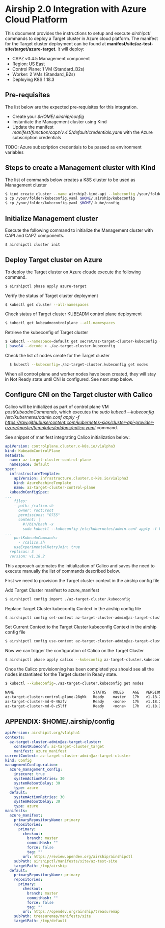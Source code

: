 # Airship 2.0 Integration with Azure Cloud Platform
This document provides the instructions to setup and execute *airshipctl*
commands to deploy a Target cluster in Azure cloud platform.
The manifest for the Target cluster deployment can be found at
**manifest/site/az-test-site/target/azure-target**.
It will deploy:
- CAPZ v0.4.5 Management component
- Region: US East
- Control Plane: 1 VM (Standard_B2s)
- Worker: 2 VMs (Standard_B2s)
- Deploying K8S 1.18.3

## Pre-requisites
The list below are the expected pre-requisites for this integration.

- Create your *$HOME/.airship/config*
- Instantiate the Management cluster using Kind
- Update the manifest *manifest/function/capz/v.4.5/default/credentials.yaml*
with the Azure subscription credentials

TODO: Azure subscription credentials to be passed as environment variables

## Steps to create a Management cluster with Kind
The list of commands below creates a K8S cluster to be used as Management cluster

```bash
$ kind create cluster --name airship2-kind-api --kubeconfig /your/folder/kubeconfig.yaml
$ cp /your/folder/kubeconfig.yaml $HOME/.airship/kubeconfig
$ cp /your/folder/kubeconfig.yaml $HOME/.kube/config
```

## Initialize Management cluster
Execute the following command to initialize the Management cluster with CAPI and
CAPZ components.
```bash
$ airshipctl cluster init
```
## Deploy Target cluster on Azure
To deploy the Target cluster on Azure cloude execute the following command.
```bash
$ airshipctl phase apply azure-target
```

Verify the status of Target cluster deployment
```bash
$ kubectl get cluster --all-namespaces
```
Check status of Target cluster KUBEADM control plane deployment
```bash
$ kubectl get kubeadmcontrolplane --all-namespaces
```

Retrieve the kubeconfig of Target cluster
```bash
$ kubectl --namespace=default get secret/az-target-cluster-kubeconfig -o jsonpath={.data.value} \
| base64 --decode > ./az-target-cluster.kubeconfig
```

Check the list of nodes create for the Target cluster
```bash
  $ kubectl --kubeconfig=./az-target-cluster.kubeconfig get nodes
```

When all control plane and worker nodes have been created, they will stay in Not Ready state until
CNI is configured. See next step below.

## Configure CNI on the Target cluster with Calico
Calico will be initialized as part of control plane VM *postKubeadmCommands*, which executes the
*sudo kubectl --kubeconfig /etc/kubernetes/admin.conf apply -f https://raw.githubusercontent.com/kubernetes-sigs/cluster-api-provider-azure/master/templates/addons/calico.yaml* command.

See snippet of manifest integrating Calico initialization below:

```yaml
apiVersion: controlplane.cluster.x-k8s.io/v1alpha3
kind: KubeadmControlPlane
metadata:
  name: az-target-cluster-control-plane
  namespace: default
spec:
  infrastructureTemplate:
    apiVersion: infrastructure.cluster.x-k8s.io/v1alpha3
    kind: AzureMachineTemplate
    name: az-target-cluster-control-plane
  kubeadmConfigSpec:
...
    files:
    - path: /calico.sh
      owner: root:root
      permissions: "0755"
      content: |
        #!/bin/bash -x
        sudo kubectl --kubeconfig /etc/kubernetes/admin.conf apply -f https://raw.githubusercontent.com/kubernetes-sigs/cluster-api-provider-azure/master/templates/addons/calico.yaml
...
    postKubeadmCommands:
      - /calico.sh
    useExperimentalRetryJoin: true
  replicas: 3
  version: v1.18.2
```

This approach automates the initialization of Calico and saves the need to execute manually
the list of commands described below.

First we need to provision the Target cluster context in the airship config file

Add Target Cluster manifest to azure_manifest
```bash
$ airshipctl config import ./az-target-cluster.kubeconfig
```
Replace Target Cluster kubeconfig Context in the airship config file
```bash
$ airshipctl config set-context az-target-cluster-admin@az-target-cluster --manifest azure_manifest
```

Set Current Context to the Target Cluster kubeconfig Context in the airship config file
```bash
$ airshipctl config use-context az-target-cluster-admin@az-target-cluster
```

Now we can trigger the configuration of Calico on the Target Cluster
```bash
$ airshipctl phase apply calico --kubeconfig az-target-cluster.kubeconfig
```

Once the Calico provisionning has been completed you should see all the nodes instantiated for the
Target cluster in Ready state.
```bash
$ kubectl --kubeconfig=./az-target-cluster.kubeconfig get nodes

NAME                                    STATUS   ROLES    AGE   VERSION
az-target-cluster-control-plane-28ghk   Ready    master   17h   v1.18.2
az-target-cluster-md-0-46zfv            Ready    <none>   17h   v1.18.2
az-target-cluster-md-0-z5lff            Ready    <none>   17h   v1.18.2
```

## APPENDIX: $HOME/.airship/config

```yaml
apiVersion: airshipit.org/v1alpha1
contexts:
  az-target-cluster-admin@az-target-cluster:
    contextKubeconf: az-target-cluster_target
    manifest: azure_manifest
currentContext: az-target-cluster-admin@az-target-cluster
kind: Config
managementConfiguration:
  azure_management_config:
    insecure: true
    systemActionRetries: 30
    systemRebootDelay: 30
    type: azure
  default:
    systemActionRetries: 30
    systemRebootDelay: 30
    type: azure
manifests:
  azure_manifest:
    primaryRepositoryName: primary
    repositories:
      primary:
        checkout:
          branch: master
          commitHash: ""
          force: false
          tag: ""
        url: https://review.opendev.org/airship/airshipctl
    subPath: airshipctl/manifests/site/az-test-site
    targetPath: /tmp/airship
  default:
    primaryRepositoryName: primary
    repositories:
      primary:
        checkout:
          branch: master
          commitHash: ""
          force: false
          tag: ""
        url: https://opendev.org/airship/treasuremap
    subPath: treasuremap/manifests/site
    targetPath: /tmp/default
```